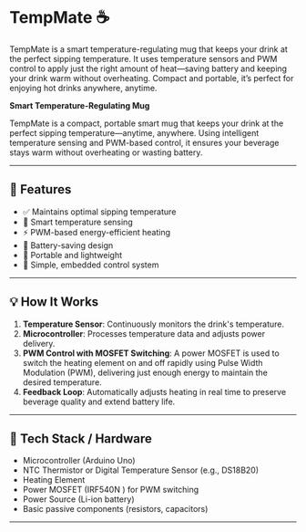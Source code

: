 # TempMate ☕
TempMate is a smart temperature-regulating mug that keeps your drink at the perfect sipping temperature. It uses temperature sensors and PWM control to apply just the right amount of heat—saving battery and keeping your drink warm without overheating. Compact and portable, it’s perfect for enjoying hot drinks anywhere, anytime.
 
**Smart Temperature-Regulating Mug**

TempMate is a compact, portable smart mug that keeps your drink at the perfect sipping temperature—anytime, anywhere. Using intelligent temperature sensing and PWM-based control, it ensures your beverage stays warm without overheating or wasting battery.

---

## 🔧 Features

- ✅ Maintains optimal sipping temperature
- 🔄 Smart temperature sensing
- ⚡ PWM-based energy-efficient heating
- 🔋 Battery-saving design
- 👜 Portable and lightweight
- 🧠 Simple, embedded control system

---

## 💡 How It Works

1. **Temperature Sensor**: Continuously monitors the drink's temperature.
2. **Microcontroller**: Processes temperature data and adjusts power delivery.
3. **PWM Control with MOSFET Switching**: A power MOSFET is used to switch the heating element on and off rapidly using Pulse Width Modulation (PWM), delivering just enough energy to maintain the desired temperature.
4. **Feedback Loop**: Automatically adjusts heating in real time to preserve beverage quality and extend battery life.

---

## 🧰 Tech Stack / Hardware

- Microcontroller (Arduino Uno)
- NTC Thermistor or Digital Temperature Sensor (e.g., DS18B20)
- Heating Element 
- Power MOSFET (IRF540N ) for PWM switching
- Power Source (Li-ion battery)
- Basic passive components (resistors, capacitors)

---



